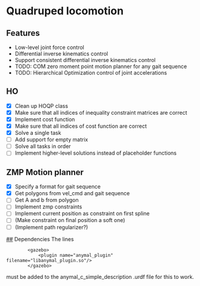 # Quadruped locomotion

## Features
- Low-level joint force control
- Differential inverse kinematics control
- Support consistent differential inverse kinematics control
- TODO: COM zero moment point motion planner for any gait sequence
- TODO: Hierarchical Optimization control of joint accelerations

## HO
- [X] Clean up HOQP class
- [X] Make sure that all indices of inequality constraint matrices are correct
- [X] Implement cost function
- [X] Make sure that all indices of cost function are correct
- [X] Solve a single task
- [ ] Add support for empty matrix
- [ ] Solve all tasks in order
- [ ] Implement higher-level solutions instead of placeholder functions

## ZMP Motion planner
- [X] Specify a format for gait sequence
- [X] Get polygons from vel_cmd and gait sequence
- [ ] Get A and b from polygon
- [ ] Implement zmp constraints
- [ ] Implement current position as constraint on first spline
- [ ] (Make constraint on final position a soft one)
- [ ] (Implement path regularizer?)

[##](##) Dependencies 
The lines
```
		<gazebo>
			<plugin name="anymal_plugin" filename="libanymal_plugin.so"/>
		</gazebo>
```

must be added to the anymal_c_simple_description .urdf file for this to work.

